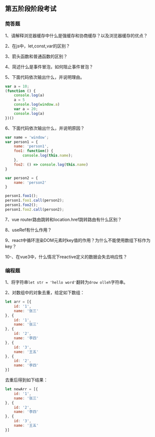 ## 第五阶段阶段考试



### 简答题

1、请解释浏览器缓存中什么是强缓存和协商缓存？以及浏览器缓存的优点？



2、在js中，let,const,var的区别？



3、箭头函数和普通函数的区别？



4、简述什么是事件冒泡，如何阻止事件冒泡？



5、下面代码依次输出什么，并说明理由。

```js
var a = 10;
(function () {
    console.log(a)
    a = 5
    console.log(window.a)
    var a = 20;
    console.log(a)
})()
```



6、下面代码依次输出什么，并说明原因？

```js
var name = 'window';
var person1 = {
    name: 'person1',
    foo1: function() {
        console.log(this.name);
    },
    foo2: () => console.log(this.name)
}

var person2 = {
    name: 'person2'
}

person1.foo1();
person1.foo1.call(person2);
person1.foo2();
person1.foo2.call(person2);
```



7、vue router路由跳转和location.href跳转路由有什么区别？



8、useRef有什么作用？



9、react中循环渲染DOM元素时key值的作用？为什么不能使用数组下标作为key？



10-、在vue3中，什么情况下reactive定义的数据会失去响应性？



### 编程题

1、将字符串`let str = 'hello word'`翻转为`drow olleh`字符串。



2、对数组中的对象去重，给定如下数组：

```js
let arr = [{
    id: '1',
    name: '张三'
}, {
    id: '1',
    name: '张三'
}, {
    id: '2',
    name: '李四'
}, {
    id: '3',
    name: '王五'
}, {
    id: '2',
    name: '李四'
}]
```

去重后得到如下结果：

```js
let newArr = [{
    id: '1',
    name: '张三'
}, {
    id: '2',
    name: '李四'
}, {
    id: '3',
    name: '王五'
}]
```

